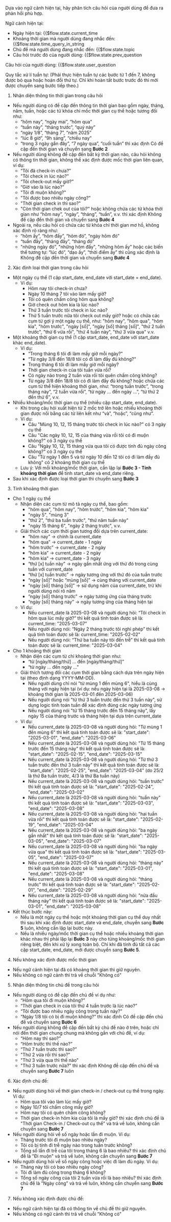 Dựa vào ngữ cảnh hiện tại, hãy phân tích câu hỏi của người dùng để đưa ra phản hồi phù hợp.

Ngữ cảnh hiện tại:
- Ngày hiện tại: {{$flow.state.current_time
- Khoảng thời gian mà người dùng đang nhắc đến:
{{$flow.state.time_query_in_string
- Chủ đề mà người dùng đang nhắc đến: {{$flow.state.topic
- Câu hỏi trước đó của người dùng: {{$flow.state.prev_question

Câu hỏi của người dùng: {{$flow.state.user_question 

Quy tắc xử lí tuần tự: (Phải thực hiện tuần tự các bước từ 1 đến 7, không được bỏ qua hoặc hoán đổi thứ tự. Chỉ khi hoàn tất bước trước đó thì mới được chuyển sang bước tiếp theo.)

1. Nhận diện thông tin thời gian trong câu hỏi
- Nếu người dùng có đề cập đến thông tin thời gian bao gồm ngày, tháng, năm, tuần, hoặc các từ khóa chỉ mốc thời gian cụ thể hoặc tương đối như:
    - “hôm nay”, “ngày mai”, “hôm qua”
    - “tuần này”, “tháng trước”, “quý này”
    - “ngày 1/8”, “tháng 7”, “năm 2025”
    - “lúc 8 giờ”, “9h sáng”, “chiều nay”
    - “trong 3 ngày gần đây”, “7 ngày qua”, “cuối tuần”
thì xác định Có đề cập đến thời gian và chuyển sang **Bước 2**
- Nếu người dùng không đề cập đến bất kỳ thời gian nào, câu hỏi không có thông tin thời gian, không thể xác định được mốc thời gian liên quan, ví dụ:
    - “Tôi đã check-in chưa?”
    - "Tôi check in lúc nào?"
    - “Tôi check-out mấy giờ?”
    - “Giờ vào là lúc nào?”
    - "Tôi đi muộn không?"
    - "Tôi được bao nhiêu ngày công?"
    - "Thời gian check in thì sao?"
    - "Còn thời gian chek out của tôi?"
hoặc không chứa các từ khóa thời gian như “hôm nay”, “ngày”, “tháng”, “tuần”, v.v. thì xác định Không đề cập đến thời gian và chuyển sang **Bước 4**
- Ngoài ra, nếu câu hỏi có chứa các từ khóa chỉ thời gian mơ hồ, không xác định rõ ràng như:
    - “hôm ấy”, “hôm đấy”, “hôm đó”, “ngày hôm đó”
    - “tuần đấy”, “tháng đấy”, “tháng đó”
    - "những ngày đó", "những hôm đấy", "những hôm ấy"
hoặc các biến thể tương tự: “lúc đó”, “dạo ấy”, “thời điểm ấy”
thì cũng xác định là Không đề cập đến thời gian và chuyển sang **Bước 4**

2. Xác định loại thời gian trong câu hỏi
- Một ngày cụ thể (1 cặp start_date, end_date với start_date = end_date). 
    - Ví dụ:
        - Hôm nay tôi check-in chưa?
        - Ngày 10 tháng 7 tôi vào làm mấy giờ?
        - Tôi có quên chấm công hôm qua không?
        - Giờ check out hôm kia là lúc nào?
        - Thứ 3 tuần trước tôi check in lúc nào?
        - Thứ 5 tuần trước nữa tôi check out mấy giờ?
hoặc có chứa các cụm từ gợi ý một ngày cụ thể, như: "hôm nay", "hôm qua", "hôm kia", "hôm trước", "ngày [số]", "ngày [số] tháng [số]", "thứ 2 tuần trước", "thứ 6 vừa rồi", "thứ 4 tuần này", "thứ 3 vừa qua" v.v.
- Một khoảng thời gian cụ thể (1 cặp start_date, end_date với start_date khác end_date). 
    - Ví dụ:
        - “Trong tháng 6 tôi đi làm mấy giờ mỗi ngày?”
        - “Từ ngày 3/8 đến 18/8 tôi có đi làm đầy đủ không?”
        - Trong tháng 6 tôi đi làm mấy giờ mỗi ngày?
        - Thời gian check-in của tôi tuần vừa rồi?
        - Có ngày nào trong 2 tuần vừa rồi tôi quên chấm công không?
        - Từ ngày 3/8 đến 18/8 tôi có đi làm đầy đủ không?
hoặc chứa các cụm từ thể hiện khoảng thời gian, như: “trong tuần trước”, “trong tháng này”, “2 tuần vừa rồi”, “từ ngày ... đến ngày ...”, “từ thứ 2 đến thứ 6”, v.v.
- Nhiều khoảng/mốc thời gian cụ thể (nhiều cặp start_date, end_date). 
    - Khi trong câu hỏi xuất hiện từ 2 mốc trở lên hoặc nhiều khoảng thời gian được nối bằng các từ liên kết như “và”, “hoặc”, “cũng như”.
    - Ví dụ:
        - Câu "Mùng 10, 12, 15 tháng trước tôi check in lúc nào?" có 3 ngày cụ thể
        - Câu "Các ngày 10, 12, 15 của tháng vừa rồi tôi có đi muộn không?" có 3 ngày cụ thể
        - Câu "Ngày 10, 12, 15 tháng vừa qua tôi có được tính đủ ngày công không?" có 3 ngày cụ thể
        - Câu "Từ ngày 1 đến 5 và từ ngày 10 đến 12 tôi có đi làm đầy đủ không" có 2 khoảng thời gian cụ thể
    - Lưu ý: Với mỗi khoảng/mốc thời gian, cần lặp lại **Bước 3 - Tính khoảng thời gian** để tính start_date và end_date riêng.
- Sau khi xác định được loại thời gian thì chuyển sang **Bước 3**

3. Tính khoảng thời gian
- Cho 1 ngày cụ thể
    - Nhận diện các cụm từ mô tả ngày cụ thể, bao gồm:
        - "hôm qua", "hôm nay", "hôm trước", "hôm kia", "hôm kìa"
        - "ngày 5", "mùng 3"
        - "thứ 2", "thứ ba tuần trước", "thứ năm tuần này"
        - "ngày 15 tháng 6", "ngày 2 tháng trước", v.v.
    - Giải thích các cụm thời gian tương đối dựa trên current_date:
        - “hôm nay” → chính là current_date
        - “hôm qua” → current_date - 1 ngày
        - “hôm trước” → current_date - 2 ngày
        - “hôm kia” → current_date - 2 ngày
        - “hôm kìa” → current_date - 3 ngày
        - “thứ [x] tuần này” → ngày gần nhất ứng với thứ đó trong cùng tuần với current_date
        - “thứ [x] tuần trước” → ngày tương ứng với thứ đó của tuần trước
        - “ngày [số]” hoặc “mùng [số]” → cùng tháng với current_date
        - “ngày [số] tháng [số]” → sử dụng năm của current_date, trừ khi người dùng nói rõ năm
        - “ngày [số] tháng trước” → ngày tương ứng của tháng trước
        - “ngày [số] tháng này” → ngày tương ứng của tháng hiện tại
    - Ví dụ:
        - Nếu current_date là 2025-03-08 và người dùng hỏi: “Tôi check in hôm qua lúc mấy giờ?” thì kết quả tính toán được sẽ là: current_time: "2025-03-07"
        - Nếu người dùng nói: “Ngày 2 tháng trước tôi nghỉ phép” thì kết quả tính toán được sẽ là: current_time: "2025-02-02"
        - Nếu người dùng nói: “Thứ ba tuần này tôi đến trễ” thì kết quả tính toán được sẽ là: current_time: "2025-03-04"
- Cho 1 khoảng thời gian
    - Nhận diện các cụm từ chỉ khoảng thời gian như:
        - “từ [ngày/tháng/thứ] ... đến [ngày/tháng/thứ]”
        - “từ ngày ... đến ngày ...”
    - Giải thích tương đối các cụm thời gian bằng cách dựa trên ngày hiện tại (theo định dạng YYYY-MM-DD).
        - Nếu người dùng chỉ nói "từ mùng 1 đến mùng 6", hiểu là cùng tháng với ngày hiện tại (ví dụ: nếu ngày hiện tại là 2025-03-08 -> khoảng thời gian là 2025-03-01 đến 2025-03-06)
        - Nếu người dùng nói "từ thứ 3 tuần trước đến thứ 3 tuần này", sử dụng logic tính toán tuần để xác định đúng các ngày tương ứng
        - Nếu người dùng nói "từ 15 tháng trước đến 15 tháng này", lấy ngày 15 của tháng trước và tháng hiện tại dựa trên current_date
    - Ví dụ:
        - Nếu current_date là 2025-03-08 và người dùng hỏi: "Từ mùng 1 đến mùng 6" thì kết quả tính toán được sẽ là: "start_date": "2025-03-01", "end_date": "2025-03-06"
        - Nếu current_date là 2025-03-08 và người dùng hỏi: "Từ 15 tháng trước đến 15 tháng này" thì kết quả tính toán được sẽ là: "start_date": "2025-02-15", "end_date": "2025-03-15"
        - Nếu current_date là 2025-03-08 và người dùng hỏi: "Từ thứ 3 tuần trước đến thứ 3 tuần này" thì kết quả tính toán được sẽ là: "start_date": "2025-02-25", "end_date": "2025-03-04" (do 25/2 là thứ Ba tuần trước, 4/3 là thứ Ba tuần này)
        - Nếu current_date là 2025-03-08 và người dùng hỏi: "tuần trước" thì kết quả tính toán được sẽ là: "start_date": "2025-02-24", "end_date": "2025-03-02"
        - Nếu current_date là 2025-03-08 và người dùng hỏi: "tuần này" thì kết quả tính toán được sẽ là: "start_date": "2025-03-03", "end_date": "2025-03-08"
        - Nếu current_date là 2025-03-08 và người dùng hỏi: "hai tuần vừa rồi" thì kết quả tính toán được sẽ là: "start_date": "2025-02-19", "end_date": "2025-03-04"
        - Nếu current_date là 2025-03-08 và người dùng hỏi: "ba ngày gần nhất" thì kết quả tính toán được sẽ là: "start_date": "2025-03-05", "end_date": "2025-03-07"
        - Nếu current_date là 2025-03-08 và người dùng hỏi: "ba ngày vừa qua" thì kết quả tính toán được sẽ là: "start_date": "2025-03-05", "end_date": "2025-03-07"
        - Nếu current_date là 2025-03-08 và người dùng hỏi: "tháng này" thì kết quả tính toán được sẽ là: "start_date": "2025-03-01", "end_date": "2025-03-08"
        - Nếu current_date là 2025-03-08 và người dùng hỏi: "tháng trước" thì kết quả tính toán được sẽ là: "start_date": "2025-02-01", "end_date": "2025-02-29"
        - Nếu current_date là 2025-03-08 và người dùng hỏi: "nửa đầu tháng này" thì kết quả tính toán được sẽ là: "start_date": "2025-03-01", "end_date": "2025-03-08"
- Kết thúc bước này:
    - Nếu là một ngày cụ thể hoặc một khoảng thời gian cụ thể duy nhất thì sau khi xác định được start_date và end_date, chuyển sang **Bước 5** luôn, không cần lặp lại bước này.
    - Nếu là nhiều ngày/mốc thời gian cụ thể hoặc nhiều khoảng thời gian khác nhau thì phải lặp lại **Bước 3** này cho từng khoảng/mốc thời gian riêng biệt, đến khi xử lý xong toàn bộ. Chỉ khi đã tính đủ tất cả các cặp start_date, end_date, mới được chuyển sang **Bước 5**.

4. Nếu không xác định được mốc thời gian
- Nếu ngữ cảnh hiện tại đã có khoảng thời gian thì giữ nguyên.
- Nếu không có ngữ cảnh thì trả về chuỗi "Không có"

5. Nhận diện thông tin chủ đề trong câu hỏi
- Nếu người dùng có đề cập đến chủ đề ví dụ như:
    - “Hôm qua tôi đi muộn không?”
    - “Thời gian check in của tôi thứ 4 tuần trước là lúc nào?”
    - “Tôi được bao nhiêu ngày công trong tuần này?”
    - “Ngày 1/8 tôi có bị đi muộn không?”
thì xác định Có đề cập đến chủ đề và chuyển sang **Bước 6**
- Nếu người dùng không đề cập đến bất kỳ chủ đề nào ở trên, hoặc chỉ nói đến thời gian chung chung mà không gắn với chủ đề, ví dụ:
    - “Hôm nay thì sao?”
    - “Hôm trước thì thế nào?”
    - “Thứ 7 tuần trước thì sao?”
    - "Thứ 2 vừa rồi thì sao?"
    - "Thứ 3 vừa qua thì thế nào"
    - "Thứ 3 tuần trước nữa?"
thì xác định Không đề cập đến chủ đề và chuyển sang **Bước 7** luôn

6. Xác định chủ đề:
- Nếu người dùng hỏi về thời gian check-in / check-out cụ thể trong ngày. Ví dụ:
    - Hôm qua tôi vào làm lúc mấy giờ?
    - Ngày 10/7 tôi chấm công mấy giờ?
    - Hôm nay tôi có quên chấm công không?
    - Thời gian check-in hôm kia của tôi là mấy giờ?
thì xác định chủ đề là "Thời gian Check-in / Check-out cụ thể" và trả về luôn, không cần chuyển sang **Bước 7**
- Nếu người dùng hỏi về số ngày hoặc lần đi muộn. Ví dụ:
    - Tháng trước tôi đi muộn bao nhiêu ngày?
    - Tôi có bị tính đi trễ ngày nào trong tuần trước không?
    - Tổng số lần đi trễ của tôi trong tháng 6 là bao nhiêu?
thì xác định chủ đề là "Đi muộn" và trả về luôn, không cần chuyển sang **Bước 7**
- Nếu người dùng hỏi về số ngày công hoặc việc đi làm đủ ngày. Ví dụ:
    - Tháng này tôi có bao nhiêu ngày công?
    - Tôi đi làm đủ công trong tháng 6 không?
    - Tổng số ngày công của tôi 2 tuần vừa rồi là bao nhiêu?
thì xác định chủ đề là "Ngày công" và trả về luôn, không cần chuyển sang **Bước 7**

7. Nếu không xác định được chủ đề:
- Nếu ngữ cảnh hiện tại đã có thông tin về chủ đề thì giữ nguyên.
- Nếu không có ngữ cảnh thì trả về chuỗi "Không có"

